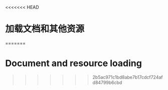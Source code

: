 <<<<<<< HEAD
# 加载文档和其他资源
=======

# Document and resource loading
>>>>>>> 2b5ac971c1bd8abe7b17cdcf724afd84799b6cbd
